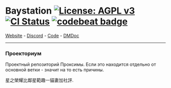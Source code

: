 # Baystation [![License: AGPL v3](https://img.shields.io/badge/License-AGPL_v3.0-orange.svg)](https://opensource.org/licenses/AGPL-3.0) [![CI Status](https://github.com/Baystation12/Baystation12/workflows/Run%20Tests/badge.svg)](https://github.com/baystation12/baystation12/actions) [![codebeat badge](https://codebeat.co/badges/8ecb9a34-1bab-4d80-b34d-b16e8b216a03)](https://codebeat.co/projects/github-com-baystation12-baystation12-dev)

[Website](https://bay.ss13.me) - [Discord](https://bay.ss13.me/discord) - [Code](https://github.com/baystation12/baystation12) - [DMDoc](https://doc.ss13.me)

---

### Проекториум

Проектный репозиторий Проксимы. Если это находится отдельно от основной ветки - значит на то есть причины.

星之榮耀比鄰星範趣一貓妻加社評.
